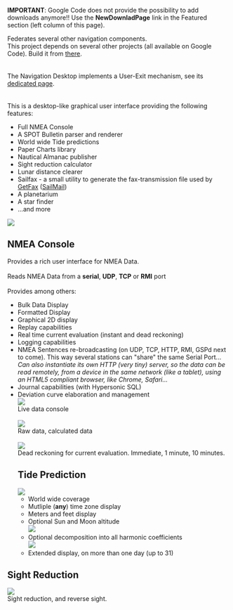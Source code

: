 **IMPORTANT**: Google Code does not provide the possibility to add downloads anymore!!
Use the **NewDownladPage** link in the Featured section (left column of this page).

Federates several other navigation components.
<br>
This project depends on several other projects (all available on Google Code). Build it from <a href='http://code.google.com/p/oliv-soft-project-builder/'>there</a>.<br>
<br><br>
The Navigation Desktop implements a User-Exit mechanism, see its <a href='http://donpedro.lediouris.net/software/ue/index.html'>dedicated page</a>.<br>
<br><br>
This is a desktop-like graphical user interface providing the following features:<br>
<ul><li>Full NMEA Console<br>
</li><li>A SPOT Bulletin parser and renderer<br>
</li><li>World wide Tide predictions<br>
</li><li>Paper Charts library<br>
</li><li>Nautical Almanac publisher<br>
</li><li>Sight reduction calculator<br>
</li><li>Lunar distance clearer<br>
</li><li>Sailfax - a small utility to generate the fax-transmission file used by <a href='http://www.siriuscyber.net/wxfax/'>GetFax</a> (<a href='http://www.sailmail.com/'>SailMail</a>)<br>
</li><li>A planetarium<br>
</li><li>A star finder<br>
</li><li>...and more</li></ul>

<img src='http://donpedro.lediouris.net/software/img/console.png' />

<h2>NMEA Console</h2>
Provides a rich user interface for NMEA Data.<br>
<br>
Reads NMEA Data from a <b>serial</b>, <b>UDP</b>, <b>TCP</b> or <b>RMI</b> port<br>
<br>
Provides among others:<br>
<ul><li>Bulk Data Display<br>
</li><li>Formatted Display<br>
</li><li>Graphical 2D display<br>
</li><li>Replay capabilities<br>
</li><li>Real time current evaluation (instant and dead reckoning)<br>
</li><li>Logging capabilities<br>
</li><li>NMEA Sentences re-broadcasting (on UDP, TCP, HTTP, RMI, GSPd next to come). This way several stations can "share" the same Serial Port... <i>Can also instantiate its own HTTP (very tiny) server, so the data can be read remotely, from a device in the same network (like a tablet), using an HTML5 compliant browser, like Chrome, Safari...</i>
</li><li>Journal capabilities (with Hypersonic SQL)<br>
</li><li>Deviation curve elaboration and management<br>
<img src='http://donpedro.lediouris.net/software/img/console.png' />
<br>
Live data console<br>
<br>
<img src='http://donpedro.lediouris.net/software/img/data.png' />
<br>
Raw data, calculated data<br>
<br>
<img src='http://donpedro.lediouris.net/software/img/dr.png' />
<br>
Dead reckoning for current evaluation. Immediate, 1 minute, 10 minutes.<br>
<h2>Tide Prediction</h2>
<img src='http://donpedro.lediouris.net/software/img/tide.png' />
<ul><li>World wide coverage<br>
</li><li>Mutliple (<b>any</b>) time zone display<br>
</li><li>Meters and feet display<br>
</li><li>Optional Sun and Moon altitude<br>
<img src='http://donpedro.lediouris.net/software/img/decomposed.png' />
</li><li>Optional decomposition into all harmonic coefficients<br>
<img src='http://donpedro.lediouris.net/software/img/decomposed.big.png' />
</li><li>Extended display, on more than one day (up to 31)</li></ul></li></ul>

<h2>Sight Reduction</h2>
<img src='http://donpedro.lediouris.net/software/img/sr.png' />
<br>
Sight reduction, and reverse sight.